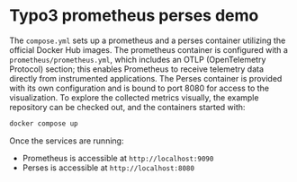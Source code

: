 # Typo3 prometheus perses demo

The `compose.yml` sets up a prometheus and a perses container utilizing the official Docker Hub images.
The prometheus container is configured with a `prometheus/prometheus.yml`, which includes an OTLP (OpenTelemetry Protocol) section; this enables Prometheus to receive telemetry data directly from instrumented applications.
The Perses container is provided with its own configuration and is bound to port 8080 for access to the visualization.
To explore the collected metrics visually, the example repository can be checked out, and the containers started with:
```sh
docker compose up
```
Once the services are running:

- Prometheus is accessible at `http://localhost:9090`
- Perses is accessible at `http://localhost:8080`

